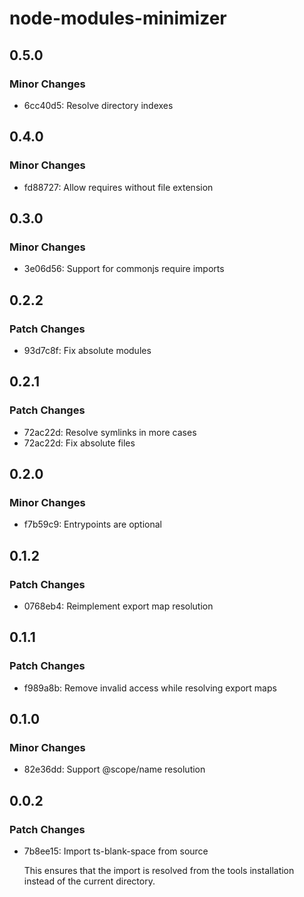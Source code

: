 # node-modules-minimizer

## 0.5.0

### Minor Changes

- 6cc40d5: Resolve directory indexes

## 0.4.0

### Minor Changes

- fd88727: Allow requires without file extension

## 0.3.0

### Minor Changes

- 3e06d56: Support for commonjs require imports

## 0.2.2

### Patch Changes

- 93d7c8f: Fix absolute modules

## 0.2.1

### Patch Changes

- 72ac22d: Resolve symlinks in more cases
- 72ac22d: Fix absolute files

## 0.2.0

### Minor Changes

- f7b59c9: Entrypoints are optional

## 0.1.2

### Patch Changes

- 0768eb4: Reimplement export map resolution

## 0.1.1

### Patch Changes

- f989a8b: Remove invalid access while resolving export maps

## 0.1.0

### Minor Changes

- 82e36dd: Support @scope/name resolution

## 0.0.2

### Patch Changes

- 7b8ee15: Import ts-blank-space from source

  This ensures that the import is resolved from the tools installation
  instead of the current directory.
